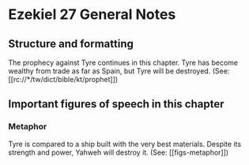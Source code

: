 # Ezekiel 27 General Notes
## Structure and formatting
The prophecy against Tyre continues in this chapter. Tyre has become wealthy from trade as far as Spain, but Tyre will be destroyed. (See: [[rc://*/tw/dict/bible/kt/prophet]])

## Important figures of speech in this chapter

### Metaphor

Tyre is compared to a ship built with the very best materials. Despite its strength and power, Yahweh will destroy it. (See: [[figs-metaphor]])